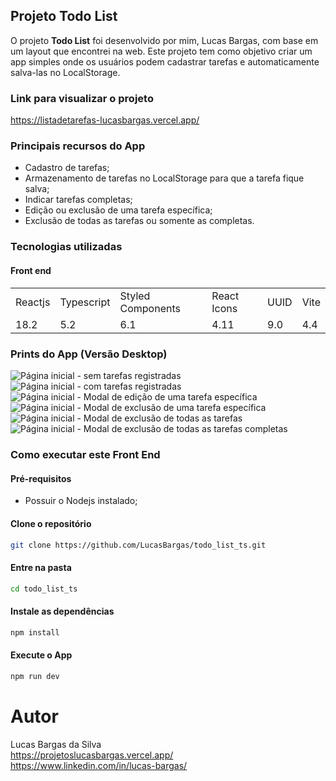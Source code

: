## Projeto Todo List
O projeto **Todo List** foi desenvolvido por mim, Lucas Bargas, com base em um layout que encontrei na web. Este projeto tem como objetivo criar um app simples onde os usuários podem cadastrar tarefas e automaticamente salva-las no LocalStorage.

### Link para visualizar o projeto
<https://listadetarefas-lucasbargas.vercel.app/>

### Principais recursos do App
* Cadastro de tarefas;
* Armazenamento de tarefas no LocalStorage para que a tarefa fique salva;
* Indicar tarefas completas;
* Edição ou exclusão de uma tarefa específica;
* Exclusão de todas as tarefas ou somente as completas.

### Tecnologias utilizadas
#### Front end
<table>
  <tr>
    <td>Reactjs</td>
    <td>Typescript</td>
    <td>Styled Components</td>
    <td>React Icons</td>
    <td>UUID</td>
    <td>Vite</td>
  </tr>
  <tr>
    <td>18.2</td>
    <td>5.2</td>
    <td>6.1</td>
    <td>4.11</td>
    <td>9.0</td>
    <td>4.4</td>
  <tr>
</table>

### Prints do App (Versão Desktop)
<img alt="Página inicial - sem tarefas registradas" src="https://github.com/LucasBargas/moments_frontend/assets/76006347/c9f77d8b-572f-4062-a676-afbc0007a816">
<img alt="Página inicial - com tarefas registradas" src="https://github.com/LucasBargas/moments_frontend/assets/76006347/9cfd359a-7c2b-4a8e-a90e-29e30bffd187">
<img alt="Página inicial - Modal de edição de uma tarefa específica" src="https://github.com/LucasBargas/moments_frontend/assets/76006347/3de47f7b-a606-410a-98d4-8fb3c567579f">
<img alt="Página inicial - Modal de exclusão de uma tarefa específica" src="https://github.com/LucasBargas/moments_frontend/assets/76006347/87168d6d-bf46-4eab-be5c-c88ad934d8cd">
<img alt="Página inicial - Modal de exclusão de todas as tarefas" src="https://github.com/LucasBargas/moments_frontend/assets/76006347/86e6978d-77db-4869-82e5-7dd05a98d2d6">
<img alt="Página inicial - Modal de exclusão de todas as tarefas completas" src="https://github.com/LucasBargas/moments_frontend/assets/76006347/d6150663-91a0-4e71-a09e-495fa6daf6ce">

### Como executar este Front End

#### Pré-requisitos
* Possuir o Nodejs instalado;

#### Clone o repositório
```bash
git clone https://github.com/LucasBargas/todo_list_ts.git
```
#### Entre na pasta
```bash
cd todo_list_ts
```
#### Instale as dependências
```bash
npm install
```
#### Execute o App
```bash
npm run dev
```

# Autor
Lucas Bargas da Silva
</br>
<https://projetoslucasbargas.vercel.app/>
</br>
<https://www.linkedin.com/in/lucas-bargas/>
